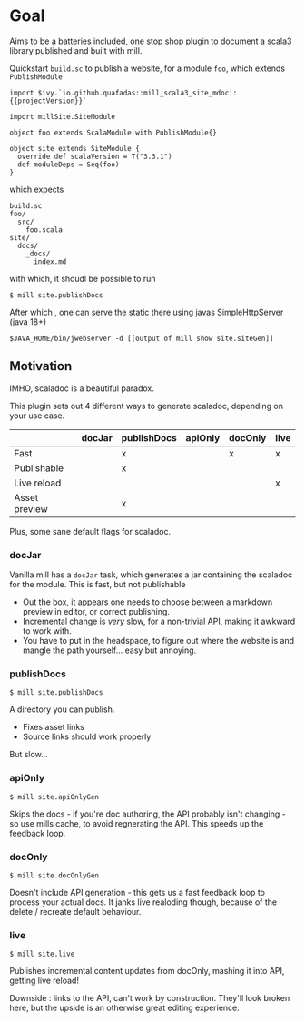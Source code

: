 # Goal

Aims to be a batteries included, one stop shop plugin to document a scala3 library published and built with mill.

Quickstart `build.sc` to publish a website, for a module `foo`, which extends `PublishModule`

```
import $ivy.`io.github.quafadas::mill_scala3_site_mdoc::{{projectVersion}}`

import millSite.SiteModule

object foo extends ScalaModule with PublishModule{}

object site extends SiteModule {
  override def scalaVersion = T("3.3.1")
  def moduleDeps = Seq(foo)
}

```
which expects

```
build.sc
foo/
  src/
    foo.scala
site/
  docs/
    _docs/
      index.md
```
with which, it shoudl be possible to run

```console
$ mill site.publishDocs
```
After which , one can serve the static there using javas SimpleHttpServer (java 18+)

```
$JAVA_HOME/bin/jwebserver -d [[output of mill show site.siteGen]]
```

## Motivation

IMHO, scaladoc is a beautiful paradox.

This plugin sets out 4 different ways to generate scaladoc, depending on your use case.

|               | docJar | publishDocs  | apiOnly  | docOnly  | live  |
|---            | ---|--- |---|---|---|
| Fast          |    | x  |   | x | x |
| Publishable   |    | x  |   |   |   |
| Live reload   |    |    |   |   | x |
| Asset preview |    | x  |   |   |   |

Plus, some sane default flags for scaladoc.

### docJar

Vanilla mill has a `docJar` task, which generates a jar containing the scaladoc for the module. This is fast, but not publishable

- Out the box, it appears one needs to choose between a markdown preview in editor, or correct publishing.
- Incremental change is _very_ slow, for a non-trivial API, making it awkward to work with.
- You have to put in the headspace, to figure out where the website is and mangle the path yourself... easy but annoying.

### publishDocs
```console
$ mill site.publishDocs
```
A directory you can publish.

- Fixes asset links
- Source links should work properly

But slow...

### apiOnly
```console
$ mill site.apiOnlyGen
```
Skips the docs - if you're doc authoring, the API probably isn't changing - so use mills cache, to avoid regnerating the API. This speeds up the feedback loop.

### docOnly
```console
$ mill site.docOnlyGen
```
Doesn't include API generation - this gets us a fast feedback loop to process your actual docs. It janks live realoding though, because of the delete / recreate default behaviour.

### live
```console
$ mill site.live
```
Publishes incremental content updates from docOnly, mashing it into API, getting live reload!

Downside : links to the API, can't work by construction. They'll look broken here, but the upside is an otherwise great editing experience.
